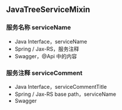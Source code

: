 ## JavaTreeServiceMixin

### 服务名称 serviceName

- Java Interface，serviceName
- Spring / Jax-RS，服务注释
- Swagger，@Api 中的内容

### 服务注释 serviceComment

- Java Interface，serviceCommentTitle
- Spring / Jax-RS base path，serviceName
- Swagger 